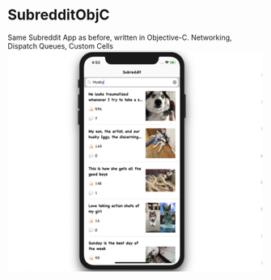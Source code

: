 # SubredditObjC
Same Subreddit App as before, written in Objective-C. Networking, Dispatch Queues, Custom Cells
![alt text](https://github.com/markyvarna/SubredditObjC/blob/master/Screen%20Shot%202019-01-05%20at%204.53.47%20PM.png)
